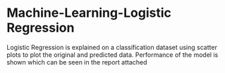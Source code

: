 # Machine-Learning-Logistic Regression
Logistic Regression is explained on a classification dataset using scatter plots to plot the original and predicted data. Performance of the model is shown which can be seen in the report attached
